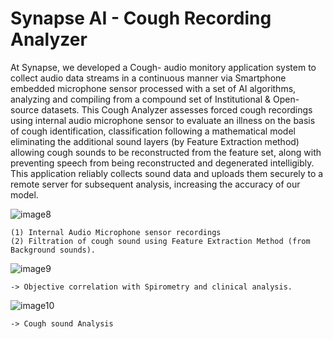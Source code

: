 # Synapse AI - Cough Recording Analyzer

At Synapse, we developed a Cough- audio monitory application system to collect audio data streams in a continuous manner via Smartphone embedded microphone sensor processed with a set of AI algorithms, analyzing and compiling from a compound set of Institutional & Open-source datasets. This Cough Analyzer assesses forced cough recordings using internal audio microphone sensor to evaluate an illness on the basis of cough identification, classification following a mathematical model eliminating the additional sound layers (by Feature Extraction method) allowing cough sounds to be reconstructed from the feature set, along with preventing speech from being reconstructed and degenerated intelligibly. This application reliably collects sound data and uploads them securely to a remote server for subsequent analysis, increasing the accuracy of our model.

![image8](https://user-images.githubusercontent.com/67471222/156801665-82740aad-0659-4a5b-bb4a-1623d99bea05.png)

    (1) Internal Audio Microphone sensor recordings 
    (2) Filtration of cough sound using Feature Extraction Method (from Background sounds).

![image9](https://user-images.githubusercontent.com/67471222/156801676-1dab38fb-cd45-44fd-9068-bedc2e740785.png)

    -> Objective correlation with Spirometry and clinical analysis. 

![image10](https://user-images.githubusercontent.com/67471222/156801684-ee66db86-1472-4f0c-b18e-106a564c17fd.png)

    -> Cough sound Analysis
